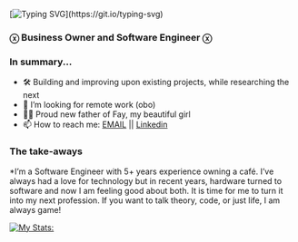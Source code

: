 
<!-- 
# Welcome!!!!!!!!!!

# [![Typing SVG](https://readme-typing-svg.demolab.com/?lines=Welcome!!!!!!!!!!)](https://git.io/typing-svg) -->

[![Typing SVG](https://readme-typing-svg.demolab.com?font=Fira+Code&weight=600&size=54&pause=2000&color=801717&vCenter=true&width=600&height=125&lines=Welcome!!!!!!!!!!)](https://git.io/typing-svg)

### ⓧ Business Owner and Software Engineer ⓧ

### In summary...
- 🛠️ Building and improving upon existing projects, while researching the next
- 🤝 I’m looking for remote work (obo) 
- 🧑‍🍼 Proud new father of Fay, my beautiful girl
- 📫 How to reach me: [EMAIL](mailto:pdassaf@gmail.com)  ||  [Linkedin](https://www.linkedin.com/in/d0rk5ter/) 


### The take-aways

*I’m a Software Engineer with 5+ years experience owning a café. I’ve always had a love for technology but in recent years, hardware turned to software and now I am feeling good about both. It is time for me to turn it into my next profession. If you want to talk theory, code, or just life, I am always game!


[![My Stats:](https://github-readme-stats.vercel.app/api?username=d0rk5ter&theme=transparent)](https://github.com/anuraghazra/github-readme-stats)


<!-- [![My Stats:](https://github-readme-stats-eight-theta.vercel.app/api?username=d0rk5ter&show_icons=true&theme=green)](https://github.com/anuraghazra/github-readme-stats) -->

